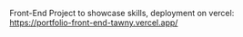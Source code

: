 Front-End Project to showcase skills, deployment on vercel: https://portfolio-front-end-tawny.vercel.app/

